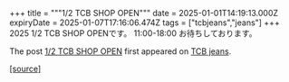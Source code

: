 +++
title = """1/2 TCB SHOP OPEN"""
date = 2025-01-01T14:19:13.000Z
expiryDate = 2025-01-07T17:16:06.474Z
tags = ["tcbjeans","jeans"]
+++
2025 1/2 TCB SHOP OPENです。 11:00-18:00 お待ちしております。

The post [1/2 TCB SHOP OPEN](http://tcbjeans.com/2025/01/01/50617) first appeared on [TCB jeans](http://tcbjeans.com).

[[source]](http://tcbjeans.com/2025/01/01/50617)
